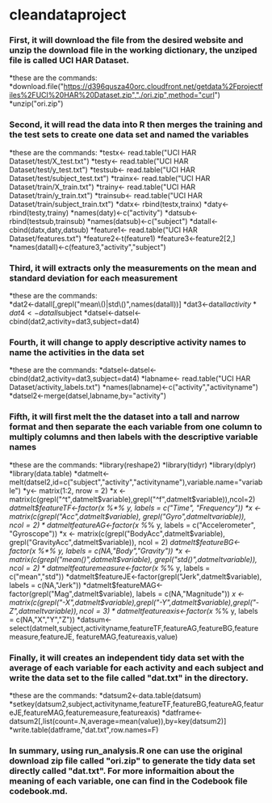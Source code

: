 cleandataproject
================

### First, it will download the file from the desired website and unzip the download file in the working dictionary, the unziped file is called UCI HAR Dataset.  
   *these are the commands: 
   *download.file("https://d396qusza40orc.cloudfront.net/getdata%2Fprojectfiles%2FUCI%20HAR%20Dataset.zip","./ori.zip",method="curl")
   *unzip("ori.zip")
### Second, it will read the data into R then merges the training and the test sets to create one data set and named the variables 
   *these are the commands:
   *testx<- read.table("UCI HAR Dataset/test/X_test.txt")
   *testy<- read.table("UCI HAR Dataset/test/y_test.txt")
   *testsub<- read.table("UCI HAR Dataset/test/subject_test.txt")
   *trainx<- read.table("UCI HAR Dataset/train/X_train.txt")
   *trainy<- read.table("UCI HAR Dataset/train/y_train.txt")
   *trainsub<- read.table("UCI HAR Dataset/train/subject_train.txt")
   *datx<- rbind(testx,trainx)
   *daty<- rbind(testy,trainy)
   *names(daty)<-c("activity")
   *datsub<- rbind(testsub,trainsub)
   *names(datsub)<-c("subject")
   *datall<- cbind(datx,daty,datsub)
   *feature1<- read.table("UCI HAR Dataset/features.txt")
   *feature2<-t(feature1)
   *feature3<-feature2[2,]
   *names(datall)<-c(feature3,"activity","subject")
### Third, it will extracts only the measurements on the mean and standard deviation for each measurement 
   *these are the commands:   
   *dat2<-datall[,grepl("mean\\()|std\\()",names(datall))]
   *dat3<-datall$activity
   *dat4<-datall$subject
   *datsel<-datsel<-cbind(dat2,activity=dat3,subject=dat4)
### Fourth, it will change to apply descriptive activity names to name the activities in the data set 
   *these are the commands:
   *datsel<-datsel<-cbind(dat2,activity=dat3,subject=dat4)
   *labname<- read.table("UCI HAR Dataset/activity_labels.txt")
   *names(labname)<-c("activity","activityname")
   *datsel2<-merge(datsel,labname,by="activity") 
### Fifth, it will first melt the the dataset into a tall and narrow format and then separate the each variable from one column to multiply columns and then labels with the descriptive variable names 
   *these are the commands: 
   *library(reshape2)
   *library(tidyr)
   *library(dplyr)
   *library(data.table)
   *datmelt<-melt(datsel2,id=c("subject","activity","activityname"),variable.name="variable")
   *y<- matrix(1:2, nrow = 2)
   *x <- matrix(c(grepl("^t",datmelt$variable),grepl("^f",datmelt$variable)),ncol=2)
   *datmelt$featureTF<-factor(x %*% y, labels = c("Time", "Frequency"))
   *x <- matrix(c(grepl("Acc",datmelt$variable), grepl("Gyro",datmelt$variable)), ncol = 2)
   *datmelt$featureAG<-factor(x %*% y, labels = c("Accelerometer", "Gyroscope"))
   *x <- matrix(c(grepl("BodyAcc",datmelt$variable), grepl("GravityAcc",datmelt$variable)), ncol = 2)
   *datmelt$featureBG<-factor(x %*% y, labels = c(NA,"Body","Gravity"))
   *x <- matrix(c(grepl("mean()",datmelt$variable), grepl("std()",datmelt$variable)), ncol = 2)
   *datmelt$featuremeasure<-factor(x %*% y, labels = c("mean","std"))
   *datmelt$featureJE<-factor(grepl("Jerk",datmelt$variable), labels = c(NA,"Jerk"))
   *datmelt$featureMAG<-factor(grepl("Mag",datmelt$variable), labels = c(NA,"Magnitude"))
   *x <- matrix(c(grepl("-X",datmelt$variable),grepl("-Y",datmelt$variable),grepl("-Z",datmelt$variable)),ncol=3)
   *datmelt$featureaxis<-factor(x %*% y, labels = c(NA,"X","Y","Z"))
   *datsum<-select(datmelt,subject,activityname,featureTF,featureAG,featureBG,featuremeasure,featureJE, featureMAG,featureaxis,value)
### Finally, it will creates an independent tidy data set with the average of each variable for each activity and each subject and write the data set to the file called "dat.txt" in the directory. 
   *these are the commands: 
   *datsum2<-data.table(datsum)
   *setkey(datsum2,subject,activityname,featureTF,featureBG,featureAG,featureJE,featureMAG,featuremeasure,featureaxis)
   *datframe<-datsum2[,list(count=.N,average=mean(value)),by=key(datsum2)]
   *write.table(datframe,"dat.txt",row.names=F)
### In summary, using run_analysis.R one can use the original download zip file called "ori.zip" to generate the tidy data set directly called "dat.txt". For more informaition about the meaning of each variable, one can find in the Codebook file codebook.md. 

